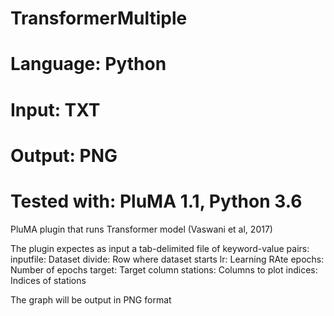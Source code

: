 # TransformerMultiple
# Language: Python
# Input: TXT
# Output: PNG
# Tested with: PluMA 1.1, Python 3.6

PluMA plugin that runs Transformer model (Vaswani et al, 2017)

The plugin expectes as input a tab-delimited file of keyword-value pairs:
inputfile: Dataset
divide: Row where dataset starts
lr: Learning RAte
epochs: Number of epochs
target: Target column
stations: Columns to plot
indices: Indices of stations

The graph will be output in PNG format

